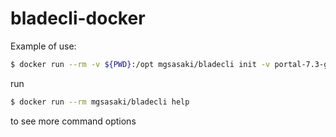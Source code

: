 # bladecli-docker

Example of use:

```bash
$ docker run --rm -v ${PWD}:/opt mgsasaki/bladecli init -v portal-7.3-ga5 project-name
```

run 
```bash
$ docker run --rm mgsasaki/bladecli help
```
to see more command options
